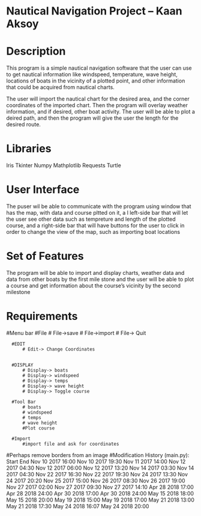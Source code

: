 # Nautical Navigation Project – Kaan Aksoy

# Description
  This program is a simple nautical navigation software that the user can use to get nautical information like windspeed, temperature, wave height, locations of boats in the vicinity of a plotted point, and other information that could be acquired from nautical charts.

  The user will import the nautical chart for the desired area, and the corner coordinates of the imported chart. Then the program will overlay weather information, and if desired, other boat activity. The user will be able to plot a deired path, and then the program will give the user the length for the desired route.

# Libraries
  Iris
  Tkinter
  Numpy
  Mathplotlib
  Requests
  Turtle

# User Interface
  The puser wil be able to communicate with the program using window that has the map, with data and course pltted on it, a l   left-side bar that will let the user see other data such as tempreture and length of the plotted course, and a right-side bar that will have buttons for the user to click in order to change the view of the map, such as importing boat locations

# Set of Features
  The program will be able to import and display charts, weather data and data from other boats by the first mile stone and the user will be able to plot a course and get information about the course’s vicinity by the second milestone


  #         Requirements
  #Menu bar
      #File
          # File->save
          # File->import
          # File-> Quit

      #EDIT
          # Edit-> Change Coordinates


      #DISPLAY
          # Display-> boats
          # Display-> windspeed
          # Display-> temps
          # Display-> wave height
          # Display-> Toggle course

      #Tool Bar
          # boats
          # windspeed
          # temps
          # wave height
          #Plot course

      #Import
          #import file and ask for coordinates

  #Perhaps remove borders from an image
#Modification History
  (main.py):
  Start                    End
  Nov 10 2017 16:00        Nov 10 2017 19:30
  Nov 11 2017 14:00        Nov 12 2017 04:30
  Nov 12 2017 06:00        Nov 12 2017 13:20
  Nov 14 2017 03:30        Nov 14 2017 04:30
  Nov 22 2017 16:30        Nov 22 2017 19:30
  Nov 24 2017 13:30        Nov 24 2017 20:20
  Nov 25 2017 15:00        Nov 26 2017 08:30
  Nov 26 2017 19:00        Nov 27 2017 02:00
  Nov 27 2017 09:30        Nov 27 2017 14:10
  Apr 28 2018 17:00        Apr 28 2018 24:00
  Apr 30 2018 17:00        Apr 30 2018 24:00
  May 15 2018 18:00        May 15 2018 20:00
  May 19 2018 15:00        May 19 2018 17:00
  May 21 2018 13:00        May 21 2018 17:30
  May 24 2018 16:07        May 24 2018 20:00
